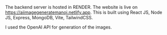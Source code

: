 The backend server is hosted in RENDER.
The website is live on https://aiimagegeneratemanoj.netlify.app.
This is built using React JS, Node JS, Express, MongoDB, Vite, TailwindCSS.

I used the OpenAI API for generation of the images. 
